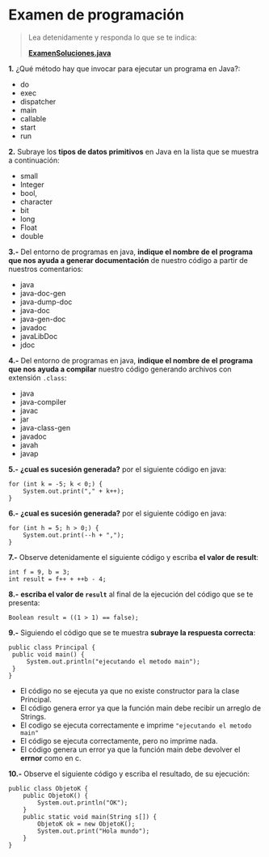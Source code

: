 # Examen de programación

> Lea detenidamente y responda lo que se te indica:
> 
> [**ExamenSoluciones.java**](https://gist.github.com/fitorec/e9d1b096569bc8f1a74f)

**1.** ¿Qué método hay que invocar para ejecutar un programa en Java?:

  - do
  - exec
  - dispatcher	
  - main	
  - callable
  - start
  - run

**2.** Subraye los **tipos de datos primitivos** en Java en la lista que se muestra a continuación:

  - small
  - Integer
  - bool,
  - character
  - bit
  - long
  - Float
  - double

**3.-** Del entorno de programas en java, **indique el nombre de el programa que nos ayuda a generar documentación** de nuestro código a partir de nuestros comentarios:

 - java
 - java-doc-gen
 - java-dump-doc
 - java-doc
 - java-gen-doc
 - javadoc
 - javaLibDoc
 - jdoc

**4.-** Del entorno de programas en java, **indique el nombre de el programa que nos ayuda a compilar** nuestro código generando archivos con extensión `.class`:

 - java
 - java-compiler
 - javac
 - jar
 - java-class-gen
 - javadoc
 - javah
 - javap



**5.-** **¿cual es sucesión generada?** por el siguiente código en java:

	for (int k = -5; k < 0;) {
        System.out.print("," + k++);
    }

**6.-** **¿cual es sucesión generada?** por el siguiente código en java:

	for (int h = 5; h > 0;) {
		System.out.print(--h + ",");
	}

**7.-** Observe detenidamente el siguiente código y escriba **el valor de result**:

	int f = 9, b = 3;
	int result = f++ + ++b - 4;

**8.-** **escriba el valor de `result`** al final de la ejecución del código que se te presenta:

	Boolean result = ((1 > 1) == false);

**9.-** Siguiendo el código que se te muestra **subraye la respuesta correcta**:

	public class Principal {
	 public void main() {
	     System.out.println("ejecutando el metodo main");
	 }   
	}

  - El código no se ejecuta ya que no existe constructor para la clase Principal.
  - El código genera error ya que la función main debe recibir un arreglo de Strings.
  - El codigo se ejecuta correctamente e imprime `"ejecutando el metodo main"`
  - El código se ejecuta correctamente, pero no imprime nada.
  - El código genera un error ya que la función main debe devolver el **errnor** como en c.
 

**10.-** Observe el siguiente código y escriba el resultado, de su ejecución:

	public class ObjetoK {
	    public ObjetoK() {
	        System.out.println("OK");
	    }
	    public static void main(String s[]) {
	        ObjetoK ok = new ObjetoK();
	        System.out.print("Hola mundo");
	    }
	}
